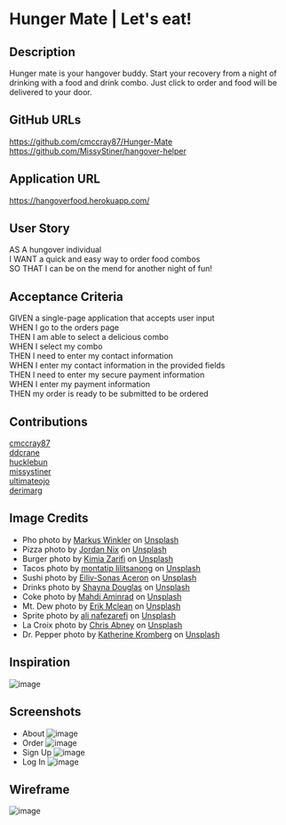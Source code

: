 
# Hunger Mate | Let's eat!

## Description

Hunger mate is your hangover buddy. Start your recovery from a night of drinking with a food and drink combo. Just click to order and food will be delivered to your door.

## GitHub URLs
https://github.com/cmccray87/Hunger-Mate<br>
https://github.com/MissyStiner/hangover-helper

## Application URL
https://hangoverfood.herokuapp.com/

## User Story
AS A hungover individual<br>
I WANT a quick and easy way to order food combos<br>
SO THAT I can be on the mend for another night of fun!

## Acceptance Criteria
GIVEN a single-page application that accepts user input<br>
WHEN I go to the orders page<br>
THEN I am able to select a delicious combo<br>
WHEN I select my combo<br>
THEN I need to enter my contact information<br>
WHEN I enter my contact information in the provided fields<br>
THEN I need to enter my secure payment information<br>
WHEN I enter my payment information<br>
THEN my order is ready to be submitted to be ordered

## Contributions
[cmccray87](https://github.com/cmccray87)<br/>
[ddcrane](https://github.com/ddcrane)<br/>
[hucklebun](https://github.com/HuckleBun)<br/>
[missystiner](https://github.com/missystiner)<br/>
[ultimateojo](https://github.com/ultimateojo)<br/>
[derimarg](https://github.com/Derimarg)

## Image Credits
- Pho photo by <a href="https://unsplash.com/@markuswinkler?utm_source=unsplash&utm_medium=referral&utm_content=creditCopyText">Markus Winkler</a> on <a href="https://unsplash.com/s/photos/pho?utm_source=unsplash&utm_medium=referral&utm_content=creditCopyText">Unsplash</a>
- Pizza photo by <a href="https://unsplash.com/@jordannix?utm_source=unsplash&utm_medium=referral&utm_content=creditCopyText">Jordan Nix</a> on <a href="https://unsplash.com/s/photos/pizza?utm_source=unsplash&utm_medium=referral&utm_content=creditCopyText">Unsplash</a>
- Burger photo by <a href="https://unsplash.com/@kimzifi?utm_source=unsplash&utm_medium=referral&utm_content=creditCopyText">Kimia Zarifi</a> on <a href="https://unsplash.com/s/photos/combo?utm_source=unsplash&utm_medium=referral&utm_content=creditCopyText">Unsplash</a>
- Tacos photo by <a href="https://unsplash.com/@montatip?utm_source=unsplash&utm_medium=referral&utm_content=creditCopyText">montatip lilitsanong</a> on <a href="https://unsplash.com/s/photos/tacos?utm_source=unsplash&utm_medium=referral&utm_content=creditCopyText">Unsplash</a>
- Sushi photo by <a href="https://unsplash.com/@shootdelicious?utm_source=unsplash&utm_medium=referral&utm_content=creditCopyText">Eiliv-Sonas Aceron</a> on <a href="https://unsplash.com/s/photos/tacos?utm_source=unsplash&utm_medium=referral&utm_content=creditCopyText">Unsplash</a>
- Drinks photo by <a href="https://unsplash.com/@itsmaemedia?utm_source=unsplash&utm_medium=referral&utm_content=creditCopyText">Shayna Douglas</a> on <a href="https://unsplash.com/s/photos/gatorade?utm_source=unsplash&utm_medium=referral&utm_content=creditCopyText">Unsplash</a>
- Coke photo by <a href="https://unsplash.com/@aminrad?utm_source=unsplash&utm_medium=referral&utm_content=creditCopyText">Mahdi Aminrad</a> on <a href="https://unsplash.com/s/photos/soda?utm_source=unsplash&utm_medium=referral&utm_content=creditCopyText">Unsplash</a>
- Mt. Dew photo by <a href="https://unsplash.com/@introspectivedsgn?utm_source=unsplash&utm_medium=referral&utm_content=creditCopyText">Erik Mclean</a> on <a href="https://unsplash.com/s/photos/soda?utm_source=unsplash&utm_medium=referral&utm_content=creditCopyText">Unsplash</a>
- Sprite photo by <a href="https://unsplash.com/@beautyisblinding?utm_source=unsplash&utm_medium=referral&utm_content=creditCopyText">ali nafezarefi</a> on <a href="https://unsplash.com/s/photos/soda?utm_source=unsplash&utm_medium=referral&utm_content=creditCopyText">Unsplash</a>
- La Croix photo by <a href="https://unsplash.com/@chrisabney?utm_source=unsplash&utm_medium=referral&utm_content=creditCopyText">Chris Abney</a> on <a href="https://unsplash.com/s/photos/soda?utm_source=unsplash&utm_medium=referral&utm_content=creditCopyText">Unsplash</a>
- Dr. Pepper photo by <a href="https://unsplash.com/@katherine1690?utm_source=unsplash&utm_medium=referral&utm_content=creditCopyText">Katherine Kromberg</a> on <a href="https://unsplash.com/s/photos/soda?utm_source=unsplash&utm_medium=referral&utm_content=creditCopyText">Unsplash</a>

## Inspiration
![image](https://user-images.githubusercontent.com/85651869/143375239-8a4df314-ec16-4702-b6ca-20e90060277a.png)

## Screenshots
- About
![image](https://user-images.githubusercontent.com/85651869/143374875-760b932d-01b2-4347-8eb1-c176878a4c39.png)
- Order
![image](https://user-images.githubusercontent.com/85651869/143374963-a5a46c8e-ad6d-434f-9681-c8f7b81982ec.png)
- Sign Up
![image](https://user-images.githubusercontent.com/85651869/143375015-7c690b79-04fb-4c3e-91da-615fe49c5ae9.png)
- Log In
![image](https://user-images.githubusercontent.com/85651869/143375102-bf90ccb1-3acc-48dc-b783-4160d6f9153d.png)

## Wireframe
![image](https://user-images.githubusercontent.com/85651869/143375469-47ac2188-6265-45bc-baf4-95a95192fc36.png)

